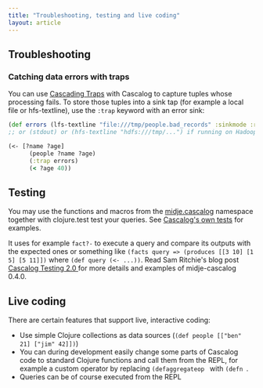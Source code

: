 ```yaml
---
title: "Troubleshooting, testing and live coding"
layout: article
---
```


Troubleshooting
---------------

### Catching data errors with traps

You can use [Cascading Traps](http://docs.cascading.org/cascading/2.0/userguide/htmlsingle/#N21366) with Cascalog to capture tuples whose processing fails. To store those tuples into a sink tap (for example a local file or hfs-textline), use the `:trap` keyword with an error sink:

```clojure
(def errors (lfs-textline "file:///tmp/people.bad_records" :sinkmode :replace)) 
;; or (stdout) or (hfs-textline "hdfs:///tmp/...") if running on Hadoop

(<- [?name ?age]
      (people ?name ?age)
      (:trap errors)
      (< ?age 40))
```

Testing
-------

You may use the functions and macros from the [midje.cascalog](https://github.com/nathanmarz/cascalog/blob/develop/midje-cascalog/src/midje/cascalog.clj) namespace together with clojure.test test your queries. See [Cascalog's own tests](https://github.com/nathanmarz/cascalog/tree/develop/cascalog-core/test/cascalog) for examples.

It uses for example `fact?-` to execute a query and compare its outputs with the expected ones or something like `(facts query => (produces [[3 10] [1 5] [5 11]])` where `(def query (<- ...))`. Read Sam Ritchie's blog post [Cascalog Testing 2.0 ](http://sritchie.github.io/2012/01/22/cascalog-testing-20/) for more details and examples of midje-cascalog 0.4.0.

Live coding
-----------

There are certain features that support live, interactive coding:

* Use simple Clojure collections as data sources (`(def people [["ben" 21] ["jim" 42]])`)
* You can during development easily change some parts of Cascalog code to standard Clojure functions and call them from the REPL, for example a custom operator by replacing `(defaggregateop ` with `(defn `.
* Queries can be of course executed from the REPL 

